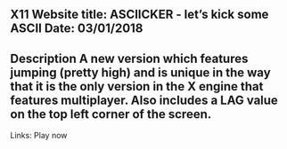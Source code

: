 X11
Website title: ASCIICKER - let’s kick some ASCII 
Date: 03/01/2018
---------------------------------------------------------------------------------------------------------------------------
Description
A new version which features jumping (pretty high) and is unique in the way that it is the only version in the X engine that features multiplayer. Also includes a LAG value on the top left corner of the screen.
---------------------------------------------------------------------------------------------------------------------------
Links:
Play now

